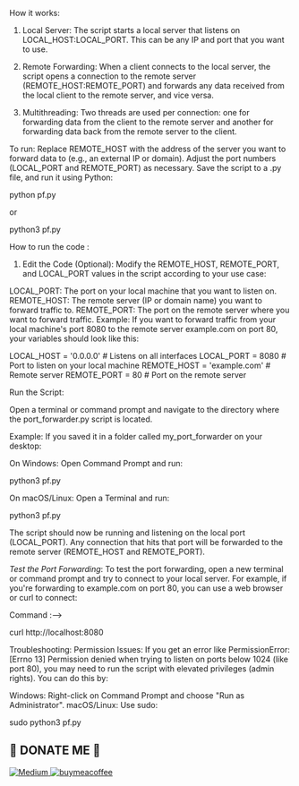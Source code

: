 How it works:

1) Local Server: The script starts a local server that listens on LOCAL_HOST:LOCAL_PORT. This can be any IP and port that you want to use.

2) Remote Forwarding: When a client connects to the local server, the script opens a connection to the remote server (REMOTE_HOST:REMOTE_PORT) and forwards any data received from the local client to the remote server, and vice versa.
3) Multithreading: Two threads are used per connection: one for forwarding data from the client to the remote server and another for forwarding data back from the remote server to the client.

To run:
Replace REMOTE_HOST with the address of the server you want to forward data to (e.g., an external IP or domain).
Adjust the port numbers (LOCAL_PORT and REMOTE_PORT) as necessary.
Save the script to a .py file, and run it using Python:

python pf.py

 or

 python3 pf.py

How to run the code :
1) Edit the Code (Optional):
Modify the REMOTE_HOST, REMOTE_PORT, and LOCAL_PORT values in the script according to your use case:

LOCAL_PORT: The port on your local machine that you want to listen on.
REMOTE_HOST: The remote server (IP or domain name) you want to forward traffic to.
REMOTE_PORT: The port on the remote server where you want to forward traffic.
Example:
If you want to forward traffic from your local machine's port 8080 to the remote server example.com on port 80, your variables should look like this:


LOCAL_HOST = '0.0.0.0'  # Listens on all interfaces
LOCAL_PORT = 8080        # Port to listen on your local machine
REMOTE_HOST = 'example.com'  # Remote server
REMOTE_PORT = 80            # Port on the remote server


Run the Script:

Open a terminal or command prompt and navigate to the directory where the port_forwarder.py script is located.

Example:
If you saved it in a folder called my_port_forwarder on your desktop:

On Windows: Open Command Prompt and run:

python3 pf.py

On macOS/Linux: Open a Terminal and run:

python3 pf.py

The script should now be running and listening on the local port (LOCAL_PORT). Any connection that hits that port will be forwarded to the remote server (REMOTE_HOST and REMOTE_PORT).


 *Test the Port Forwarding*:
To test the port forwarding, open a new terminal or command prompt and try to connect to your local server. For example, if you're forwarding to example.com on port 80, you can use a web browser or curl to connect:

Command :-->

curl http://localhost:8080

Troubleshooting:
Permission Issues:
If you get an error like PermissionError: [Errno 13] Permission denied when trying to listen on ports below 1024 (like port 80), you may need to run the script with elevated privileges (admin rights). You can do this by:

Windows: Right-click on Command Prompt and choose "Run as Administrator".
macOS/Linux: Use sudo:

sudo python3 pf.py

## 🤑 DONATE ME 🥷

 <a href="https://jawstar.medium.com" target="_blank">
    <img src="https://img.shields.io/badge/Medium-FFA116?style=for-the-badge&logo=medium&logoColor=Black" alt="Medium" />
  </a>

<a href="https://buymeacoffee.com/jawstar_9999" target="_blank">
    <img src="https://img.shields.io/badge/buymeacoffee-FFA116?style=for-the-badge&logo=buymeacoffee&logoColor=Yellow" alt="buymeacoffee" />
  </a>